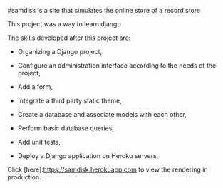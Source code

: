 #samdisk is a site that simulates the online store of a record store

This project was a way to learn django

The skills developed after this project are:

  - Organizing a Django project,

  - Configure an administration interface according to the needs of the project,

  - Add a form,

  - Integrate a third party static theme,

  - Create a database and associate models with each other,

  - Perform basic database queries,

  - Add unit tests,

  - Deploy a Django application on Heroku servers.
  
  Click [here]:https://samdisk.herokuapp.com to view the rendering in production.
